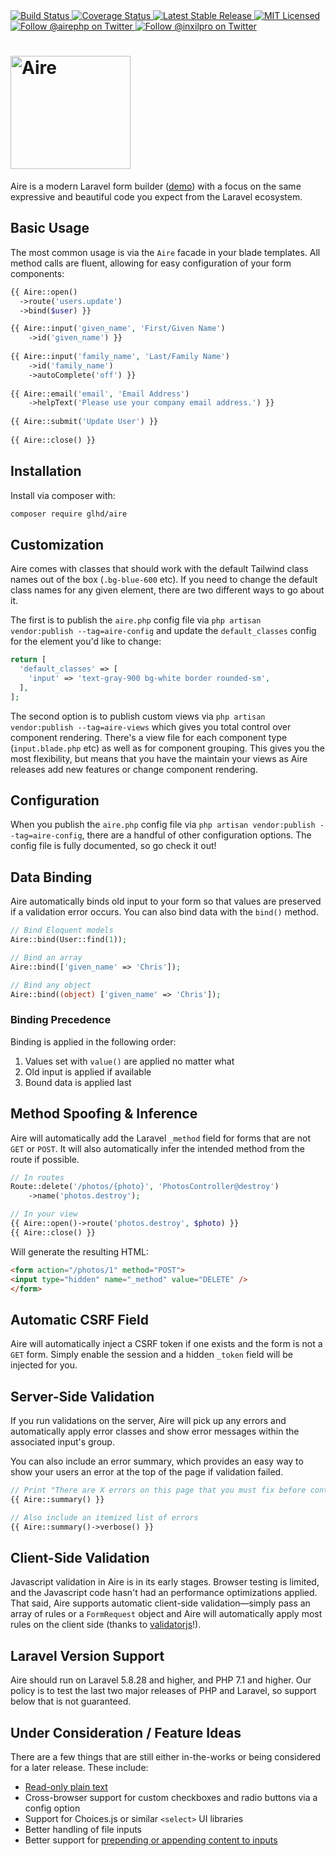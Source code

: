 
<div class="mb-6 float-right inline-flex">
	<a href="https://github.com/glhd/aire/actions" target="_blank" class="mx-1">
		<img 
			src="https://github.com/glhd/aire/workflows/PHPUnit/badge.svg" 
			alt="Build Status" 
		/>
	</a>
	<a href="https://codeclimate.com/github/glhd/aire/test_coverage" target="_blank" class="mx-1">
		<img 
			src="https://api.codeclimate.com/v1/badges/f597a6e8d9f968a55f03/test_coverage" 
			alt="Coverage Status" 
		/>
	</a>
	<a href="https://packagist.org/packages/glhd/aire" target="_blank" class="mx-1">
        <img 
            src="https://poser.pugx.org/glhd/aire/v/stable" 
            alt="Latest Stable Release" 
        />
	</a>
	<a href="./LICENSE" target="_blank" class="mx-1">
        <img 
            src="https://poser.pugx.org/glhd/aire/license" 
            alt="MIT Licensed" 
        />
    </a>
    <a href="https://twitter.com/airephp" target="_blank" class="mx-1">
        <img 
            src="https://img.shields.io/twitter/follow/airephp?style=social" 
            alt="Follow @airephp on Twitter" 
        />
    </a>
    <a href="https://twitter.com/inxilpro" target="_blank" class="mx-1">
        <img 
            src="https://img.shields.io/twitter/follow/inxilpro?style=social" 
            alt="Follow @inxilpro on Twitter" 
        />
    </a>
</div>

<h1>
	<a href="https://airephp.com">
		<img src="https://airephp.com/logo.svg" width="192" height="181" alt="Aire" border="0" />
	</a>
</h1>

Aire is a modern Laravel form builder ([demo](https://airephp.com)) with a
focus on the same expressive and beautiful code you expect from the Laravel
ecosystem.

## Basic Usage

The most common usage is via the `Aire` facade in your blade templates. All method calls
are fluent, allowing for easy configuration of your form components:

```php
{{ Aire::open()
  ->route('users.update')
  ->bind($user) }}

{{ Aire::input('given_name', 'First/Given Name')
    ->id('given_name') }}
    
{{ Aire::input('family_name', 'Last/Family Name')
    ->id('family_name')
    ->autoComplete('off') }}
  
{{ Aire::email('email', 'Email Address')
    ->helpText('Please use your company email address.') }}
  
{{ Aire::submit('Update User') }}
  
{{ Aire::close() }}
```

## Installation

Install via composer with:
```sh
composer require glhd/aire
```

## Customization

Aire comes with classes that should work with the default Tailwind class names
out of the box (`.bg-blue-600` etc). If you need to change the default class names
for any given element, there are two different ways to go about it.

The first is to publish the `aire.php` config file via `php artisan vendor:publish --tag=aire-config`
and update the `default_classes` config for the element you'd like to change:

```php
return [
  'default_classes' => [
    'input' => 'text-gray-900 bg-white border rounded-sm',
  ],
];
```

The second option is to publish custom views via `php artisan vendor:publish --tag=aire-views`
which gives you total control over component rendering. There's a view file for each component
type (`input.blade.php` etc) as well as for component grouping. This gives you the most
flexibility, but means that you have the maintain your views as Aire releases add new
features or change component rendering.

## Configuration

When you publish the `aire.php` config file via `php artisan vendor:publish --tag=aire-config`,
there are a handful of other configuration options. The config file is fully documented,
so go check it out!

## Data Binding

Aire automatically binds old input to your form so that values are preserved if a validation
error occurs. You can also bind data with the `bind()` method.

```php
// Bind Eloquent models
Aire::bind(User::find(1));

// Bind an array
Aire::bind(['given_name' => 'Chris']);

// Bind any object
Aire::bind((object) ['given_name' => 'Chris']);
```

### Binding Precedence

Binding is applied in the following order:

  1. Values set with `value()` are applied no matter what
  2. Old input is applied if available
  3. Bound data is applied last

## Method Spoofing & Inference

Aire will automatically add the Laravel `_method` field for forms that are not `GET` or `POST`.
It will also automatically infer the intended method from the route if possible.

```php
// In routes
Route::delete('/photos/{photo}', 'PhotosController@destroy')
	->name('photos.destroy');

// In your view
{{ Aire::open()->route('photos.destroy', $photo) }}
{{ Aire::close() }}
```

Will generate the resulting HTML:

```html
<form action="/photos/1" method="POST">
<input type="hidden" name="_method" value="DELETE" />
</form>
```

## Automatic CSRF Field

Aire will automatically inject a CSRF token if one exists and the form is not a `GET` form.
Simply enable the session and a hidden `_token` field will be injected for you.

## Server-Side Validation

If you run validations on the server, Aire will pick up any errors and automatically
apply error classes and show error messages within the associated input's group.

You can also include an error summary, which provides an easy way to show your users 
an error at the top of the page if validation failed.

```php
// Print "There are X errors on this page that you must fix before continuing."
{{ Aire::summary() }}

// Also include an itemized list of errors
{{ Aire::summary()->verbose() }}
```

## Client-Side Validation

Javascript validation in Aire is in its early stages. Browser testing is limited, and the
Javascript code hasn't had an performance optimizations applied. That said, Aire
supports automatic client-side validation—simply pass an array of rules or a `FormRequest`
object and Aire will automatically apply most rules on the client side (thanks
to [validatorjs](https://github.com/skaterdav85/validatorjs)!). 

## Laravel Version Support

Aire should run on Laravel 5.8.28 and higher, and PHP 7.1 and higher. Our policy is to test
the last two major releases of PHP and Laravel, so support below that is not guaranteed.

## Under Consideration / Feature Ideas

There are a few things that are still either in-the-works or being considered for a 
later release. These include:

  - [Read-only plain text](http://getbootstrap.com/docs/4.1/components/forms/#readonly-plain-text) 
  - Cross-browser support for custom checkboxes and radio buttons via a config option
  - Support for Choices.js or similar `<select>` UI libraries
  - Better handling of file inputs
  - Better support for [prepending or appending content to inputs](https://getbootstrap.com/docs/4.0/components/input-group/#basic-example)
